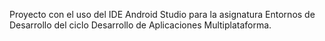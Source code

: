 Proyecto con el uso del IDE Android Studio para la asignatura Entornos de Desarrollo del ciclo Desarrollo de Aplicaciones Multiplataforma.
